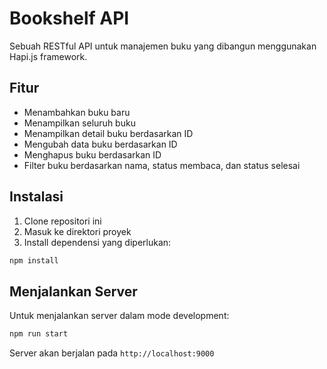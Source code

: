 # Bookshelf API

Sebuah RESTful API untuk manajemen buku yang dibangun menggunakan Hapi.js framework.

## Fitur

- Menambahkan buku baru
- Menampilkan seluruh buku
- Menampilkan detail buku berdasarkan ID
- Mengubah data buku berdasarkan ID
- Menghapus buku berdasarkan ID
- Filter buku berdasarkan nama, status membaca, dan status selesai

## Instalasi

1. Clone repositori ini
2. Masuk ke direktori proyek
3. Install dependensi yang diperlukan:

```bash
npm install
```

## Menjalankan Server

Untuk menjalankan server dalam mode development:

```bash
npm run start
```

Server akan berjalan pada `http://localhost:9000`
